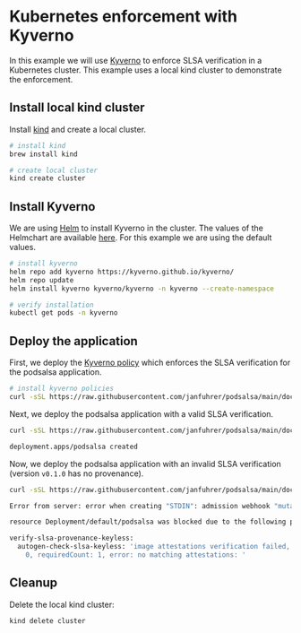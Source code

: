 # Kubernetes enforcement with Kyverno

In this example we will use [Kyverno](https://kyverno.io/) to enforce SLSA verification in a Kubernetes cluster. This example uses a local kind cluster to demonstrate the enforcement.

## Install local kind cluster

Install [kind](https://kind.sigs.k8s.io/) and create a local cluster.

```bash
# install kind
brew install kind

# create local cluster
kind create cluster
```

## Install Kyverno

We are using [Helm](https://helm.sh/) to install Kyverno in the cluster. The values of the Helmchart are available [here](https://github.com/kyverno/kyverno/tree/main/charts/kyverno). For this example we are using the default values.

```bash
# install kyverno
helm repo add kyverno https://kyverno.github.io/kyverno/
helm repo update
helm install kyverno kyverno/kyverno -n kyverno --create-namespace

# verify installation
kubectl get pods -n kyverno
```

## Deploy the application

First, we deploy the [Kyverno policy](./kyverno/clusterpolicy-slsa.yaml) which enforces the SLSA verification for the podsalsa application.

```bash
# install kyverno policies
curl -sSL https://raw.githubusercontent.com/janfuhrer/podsalsa/main/docs/slsa/enforcement-kubernetes/kyverno/clusterpolicy-slsa.yaml | kubectl apply -f -
```

Next, we deploy the podsalsa application with a valid SLSA verification.

```bash
curl -sSL https://raw.githubusercontent.com/janfuhrer/podsalsa/main/docs/slsa/enforcement-kubernetes/deployment.yaml | kubectl apply -f -

deployment.apps/podsalsa created
```

Now, we deploy the podsalsa application with an invalid SLSA verification (version `v0.1.0` has no provenance).

```bash
curl -sSL https://raw.githubusercontent.com/janfuhrer/podsalsa/main/docs/slsa/enforcement-kubernetes/deployment-fail.yaml | kubectl apply -f -

Error from server: error when creating "STDIN": admission webhook "mutate.kyverno.svc-fail" denied the request: 

resource Deployment/default/podsalsa was blocked due to the following policies 

verify-slsa-provenance-keyless:
  autogen-check-slsa-keyless: 'image attestations verification failed, verifiedCount:
    0, requiredCount: 1, error: no matching attestations: '
```

## Cleanup

Delete the local kind cluster:

```bash
kind delete cluster
```
